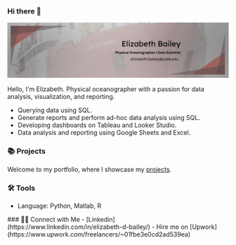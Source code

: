 ### Hi there 👋

![Red and Gray LinkedIn Banner](https://github.com/baileyed/baileyed/blob/main/linkedin_banner.png)

Hello, I'm Elizabeth. Physical oceanographer with a passion for data analysis, visualization, and reporting. 

- Querying data using SQL.
- Generate reports and perform ad-hoc data analysis using SQL.
- Developing dashboards on Tableau and Looker Studio.
- Data analysis and reporting using Google Sheets and Excel.

### 📚 Projects

Welcome to my portfolio, where I showcase my [projects](https://github.com/baileyed/Portfolio-Guide/blob/main/README.md).

### 🛠️ Tools

- Language: Python, Matlab, R
<!--Database: Google BigQuery, PostgreSQL, MySQL Visualization: Tableau, Looker Studio--!>

### 👋🏻 Connect with Me

- [Linkedin](https://www.linkedin.com/in/elizabeth-d-bailey/)
- Hire me on [Upwork](https://www.upwork.com/freelancers/~01fbe3e0cd2ad539ea)
